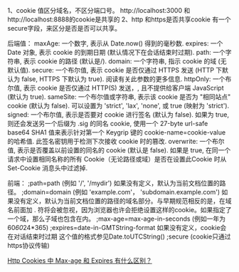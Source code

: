 1、cookie 值区分域名，不区分端口号。 
	http://localhost:3000 和 http://localhost:8888的cookie是共享的
2、http 和https是否共享cookie
	有一个secure字段，来区分是否是否可以共享。

后端值：
	maxAge: 一个数字, 表示从 Date.now() 得到的毫秒数.
	expires: 一个 Date 对象, 表示 cookie 的到期日期 (默认情况下在会话结束时过期).
	path: 一个字符串, 表示 cookie 的路径 (默认是/).
	domain: 一个字符串, 指示 cookie 的域 (无默认值).
	secure: 一个布尔值, 表示 cookie 是否仅通过 HTTPS 发送 (HTTP 下默认为 false, HTTPS 下默认为 true). 阅读有关此参数的更多信息.
	httpOnly: 一个布尔值, 表示 cookie 是否仅通过 HTTP(S) 发送，, 且不提供给客户端 JavaScript (默认为 true).
	sameSite: 一个布尔值或字符串, 表示该 cookie 是否为 "相同站点" cookie (默认为 false). 可以设置为 'strict', 'lax', 'none', 或 true (映射为 'strict').
	signed: 一个布尔值, 表示是否要对 cookie 进行签名 (默认为 false). 如果为 true, 则还会发送另一个后缀为 .sig 的同名 cookie, 使用一个 27-byte url-safe base64 SHA1 值来表示针对第一个 Keygrip 键的 cookie-name=cookie-value 的哈希值. 此签名密钥用于检测下次接收 cookie 时的篡改.
	overwrite: 一个布尔值, 表示是否覆盖以前设置的同名的 cookie (默认是 false). 如果是 true, 在同一个请求中设置相同名称的所有 Cookie（无论路径或域）是否在设置此Cookie 时从 Set-Cookie 消息头中过滤掉.

前端：
	;path=path (例如 '/', '/mydir') 如果没有定义，默认为当前文档位置的路径。
	;domain=domain (例如 'example.com'， 'subdomain.example.com') 如果没有定义，默认为当前文档位置的路径的域名部分。与早期规范相反的是，在域名前面加 . 符将会被忽视，因为浏览器也许会拒绝设置这样的cookie。如果指定了一个域，那么子域也包含在内。
	;max-age=max-age-in-seconds (例如一年为60*60*24*365)
	;expires=date-in-GMTString-format 如果没有定义，cookie会在对话结束时过期
	这个值的格式参见Date.toUTCString() 
	;secure (cookie只通过https协议传输)

[Http Cookies 中 Max-age 和 Expires 有什么区别？](https://jpanj.com/2017/cookies-max-age-vs-expires/)